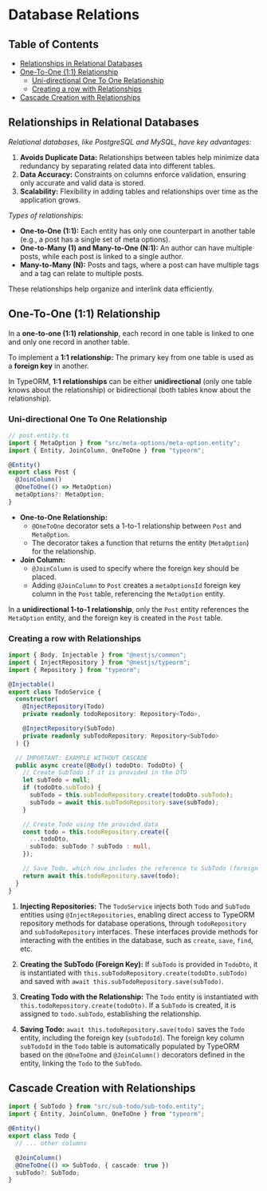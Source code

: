 # Database Relations

## Table of Contents

- [Relationships in Relational Databases](#relationships-in-relational-databases)
- [One-To-One (1:1) Relationship](#one-to-one-11-relationship)
  - [Uni-directional One To One Relationship](#uni-directional-one-to-one-relationship)
  - [Creating a row with Relationships](#creating-a-row-with-relationships)
- [Cascade Creation with Relationships](#cascade-creation-with-relationships)

## Relationships in Relational Databases

_Relational databases, like PostgreSQL and MySQL, have key advantages:_

1. **Avoids Duplicate Data:** Relationships between tables help minimize data redundancy by separating related data into different tables.
2. **Data Accuracy:** Constraints on columns enforce validation, ensuring only accurate and valid data is stored.
3. **Scalability:** Flexibility in adding tables and relationships over time as the application grows.

_Types of relationships:_

- **One-to-One (1:1):** Each entity has only one counterpart in another table (e.g., a post has a single set of meta options).
- **One-to-Many (1) and Many-to-One (N:1):** An author can have multiple posts, while each post is linked to a single author.
- **Many-to-Many (N):** Posts and tags, where a post can have multiple tags and a tag can relate to multiple posts.

These relationships help organize and interlink data efficiently.

## One-To-One (1:1) Relationship

In a **one-to-one (1:1) relationship**, each record in one table is linked to one and only one record in another table.

To implement a **1:1 relationship:** The primary key from one table is used as a **foreign key** in another.

In TypeORM, **1:1 relationships** can be either **unidirectional** (only one table knows about the relationship) or bidirectional (both tables know about the relationship).

### Uni-directional One To One Relationship

```ts
// post.entity.ts
import { MetaOption } from "src/meta-options/meta-option.entity";
import { Entity, JoinColumn, OneToOne } from "typeorm";

@Entity()
export class Post {
  @JoinColumn()
  @OneToOne(() => MetaOption)
  metaOptions?: MetaOption;
}
```

- **One-to-One Relationship:**
  - `@OneToOne` decorator sets a 1-to-1 relationship between `Post` and `MetaOption`.
  - The decorator takes a function that returns the entity (`MetaOption`) for the relationship.
- **Join Column:**
  - `@JoinColumn` is used to specify where the foreign key should be placed.
  - Adding `@JoinColumn` to `Post` creates a `metaOptionsId` foreign key column in the `Post` table, referencing the `MetaOption` entity.

In a **unidirectional 1-to-1 relationship**, only the `Post` entity references the `MetaOption` entity, and the foreign key is created in the `Post` table.

### Creating a row with Relationships

```ts
import { Body, Injectable } from "@nestjs/common";
import { InjectRepository } from "@nestjs/typeorm";
import { Repository } from "typeorm";

@Injectable()
export class TodoService {
  constructor(
    @InjectRepository(Todo)
    private readonly todoRepository: Repository<Todo>,

    @InjectRepository(SubTodo)
    private readonly subTodoRepository: Repository<SubTodo>
  ) {}

  // IMPORTANT: EXAMPLE WITHOUT CASCADE
  public async create(@Body() todoDto: TodoDto) {
    // Create SubTodo if it is provided in the DTO
    let subTodo = null;
    if (todoDto.subTodo) {
      subTodo = this.subTodoRepository.create(todoDto.subTodo);
      subTodo = await this.subTodoRepository.save(subTodo);
    }

    // Create Todo using the provided data
    const todo = this.todoRepository.create({
      ...todoDto,
      subTodo: subTodo ? subTodo : null,
    });

    // Save Todo, which now includes the reference to SubTodo (foreign key relationship)
    return await this.todoRepository.save(todo);
  }
}
```

1. **Injecting Repositories:** The `TodoService` injects both `Todo` and `SubTodo` entities using `@InjectRepositories`, enabling direct access to TypeORM repository methods for database operations, through `todoRepository` and `subTodoRepository` interfaces. These interfaces provide methods for interacting with the entities in the database, such as `create`, `save`, `find`, etc.

2. **Creating the SubTodo (Foreign Key):** If `subTodo` is provided in `TodoDto`, it is instantiated with `this.subTodoRepository.create(todoDto.subTodo)` and saved with `await this.subTodoRepository.save(subTodo)`.

3. **Creating Todo with the Relationship:** The `Todo` entity is instantiated with `this.todoRepository.create(todoDto)`. If a `SubTodo` is created, it is assigned to `todo.subTodo`, establishing the relationship.

4. **Saving Todo:** `await this.todoRepository.save(todo)` saves the `Todo` entity, including the foreign key (`subTodoId`). The foreign key column `subTodoId` in the `Todo` table is automatically populated by TypeORM based on the `@OneToOne` and `@JoinColumn()` decorators defined in the entity, linking the `Todo` to the `SubTodo`.

## Cascade Creation with Relationships

```ts
import { SubTodo } from "src/sub-todo/sub-todo.entity";
import { Entity, JoinColumn, OneToOne } from "typeorm";

@Entity()
export class Todo {
  // ... other columns

  @JoinColumn()
  @OneToOne(() => SubTodo, { cascade: true })
  subTodo?: SubTodo;
}
```
